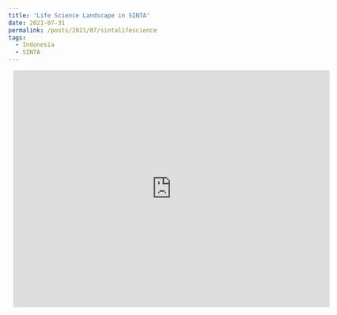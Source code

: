 ```yaml
---
title: 'Life Science Landscape in SINTA'
date: 2021-07-31
permalink: /posts/2021/07/sintalifescience
tags:
  - Indonesia
  - SINTA
---
```


<div style="width: 640px; height: 480px; margin: 10px; position: relative;"><iframe allowfullscreen frameborder="0" style="width:640px; height:480px" src="https://raw.githubusercontent.com/matinnuhamunada/SINTA_data_mining/master/figures/bio_sinta.html"></iframe></div>
